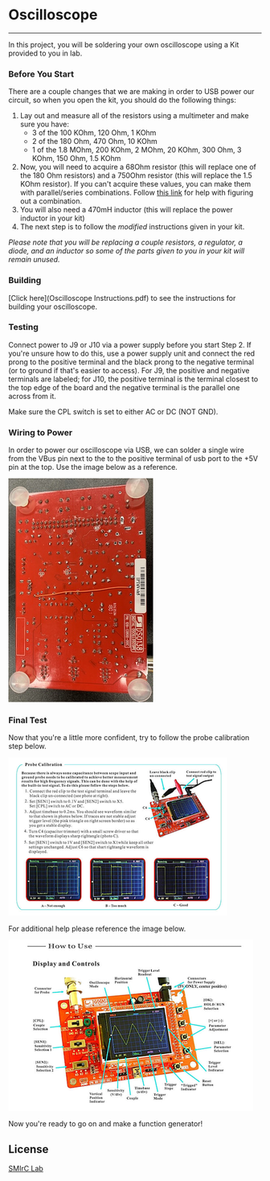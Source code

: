 

# Oscilloscope
_______________________________________________________________________________

In this project, you will be soldering your own oscilloscope using a Kit provided to you in lab.

### Before You Start 

There are a couple changes that we are making in order to USB power our circuit, so when you open the kit, you should do the following things:

1. Lay out and measure all of the resistors using a multimeter and make sure you have:
    * 3 of the 100 KOhm, 120 Ohm, 1 KOhm
    * 2 of the 180 Ohm, 470 Ohm, 10 KOhm
    * 1 of the 1.8 MOhm, 200 KOhm, 2 MOhm, 20 KOhm, 300 Ohm, 3 KOhm, 150 Ohm, 1.5 KOhm
2. Now, you will need to acquire a 68Ohm resistor (this will replace one of the 180 Ohm resistors) and a 750Ohm resistor (this will replace the 1.5 KOhm resistor). If you can't acquire these values, you can make them with parallel/series combinations. Follow [this link](https://www.qsl.net/in3otd/parallr.html) for help with figuring out a combination.
3. You will also need a 470mH inductor (this will replace the power inductor in your kit)
4. The next step is to follow the *modified* instructions given in your kit. 

*Please note that you will be replacing a couple resistors, a regulator, a diode, and an inductor so some of the parts given to you in your kit will remain unused.*

### Building

[Click here](Oscilloscope Instructions.pdf) to see the instructions for building your oscilloscope. 


### Testing

Connect power to J9 or J10 via a power supply before you start Step 2. If you're unsure how to do this, use a power supply unit and connect the red prong to the positive terminal and the black prong to the negative terminal (or to ground if that's easier to access). For J9, the positive and negative terminals are labeled; for J10, the positive terminal is the terminal closest to the top edge of the board and the negative terminal is the parallel one across from it.

Make sure the CPL switch is set to either AC or DC (NOT GND).

### Wiring to Power

In order to power our oscilloscope via USB, we can solder a single wire from the VBus pin next to the to the positive terminal of usb port to the +5V pin at the top. Use the image below as a reference.



![alt text](pictures/wire_short.jpg)



### Final Test

Now that you're a little more confident, try to follow the probe calibration step below. 


![alt text](pictures/calibration.png)


For additional help please reference the image below.


![alt text](pictures/display_control.png)


Now you're ready to go on and make a function generator! 













## License

[SMIrC Lab](http://smirc.stanford.edu)



